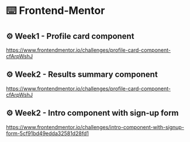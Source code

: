 # ⌨️ Frontend-Mentor
## ⚙️ Week1 - Profile card component
https://www.frontendmentor.io/challenges/profile-card-component-cfArpWshJ
## ⚙️ Week2 - Results summary component
https://www.frontendmentor.io/challenges/profile-card-component-cfArpWshJ
## ⚙️ Week2 - Intro component with sign-up form
https://www.frontendmentor.io/challenges/intro-component-with-signup-form-5cf91bd49edda32581d28fd1